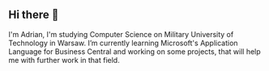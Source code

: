 ## Hi there 👋

I'm Adrian, I'm studying Computer Science on Military University of Technology in Warsaw. I’m currently learning Microsoft's Application Language for Business Central and working on some projects, that will help me with further work in that field. 
